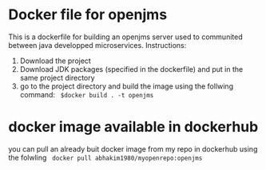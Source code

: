 # Docker file for openjms
This is a dockerfile for building an openjms server used to communited between java developped microservices.
Instructions:
1. Download the project
2. Download JDK packages (specified in the dockerfile) and put in the same project directory 
2. go to the project directory and build the image using the follwing command: 
  <code> $docker build . -t openjms </code>
# docker image available in dockerhub 
you can pull an already buit docker image from my repo in dockerhub using the folwling 
<code> docker pull abhakim1980/myopenrepo:openjms </code>
